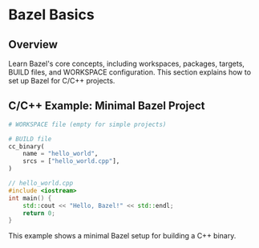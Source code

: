 # Bazel Basics

## Overview
Learn Bazel's core concepts, including workspaces, packages, targets, BUILD files, and WORKSPACE configuration. This section explains how to set up Bazel for C/C++ projects.

## C/C++ Example: Minimal Bazel Project
```python
# WORKSPACE file (empty for simple projects)
```
```python
# BUILD file
cc_binary(
    name = "hello_world",
    srcs = ["hello_world.cpp"],
)
```
```cpp
// hello_world.cpp
#include <iostream>
int main() {
    std::cout << "Hello, Bazel!" << std::endl;
    return 0;
}
```

This example shows a minimal Bazel setup for building a C++ binary.
